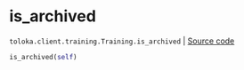# is_archived
`toloka.client.training.Training.is_archived` | [Source code](https://github.com/Toloka/toloka-kit/blob/v1.2.0.post1/src/client/training.py#L123)

```python
is_archived(self)
```

